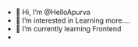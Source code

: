 - 👋 Hi, I’m @HelloApurva
- 👀 I’m interested in Learning more....
- 🌱 I’m currently learning Frontend
- 

<!---
HelloApurva/HelloApurva is a ✨ special ✨ repository because its `README.md` (this file) appears on your GitHub profile.
You can click the Preview link to take a look at your changes.
--->
